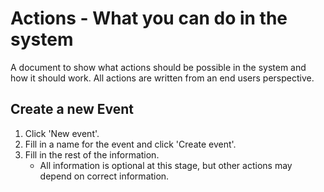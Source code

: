 Actions - What you can do in the system
=======================================

A document to show what actions should be possible in the system and how it should work. All actions are written from an end users perspective.


Create a new Event
------------------

1. Click 'New event'.
2. Fill in a name for the event and click 'Create event'.
3. Fill in the rest of the information.
	* All information is optional at this stage, but other actions may depend on correct information.